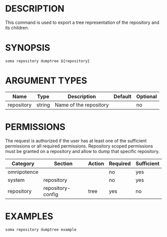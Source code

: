 # DESCRIPTION

This command is used to export a tree representation of the repository
and its children.

# SYNOPSIS

```
soma repository dumptree ${repository}
```

# ARGUMENT TYPES

Name | Type |     Description   | Default | Optional
 --- |  --- | ----------------- | ------- | --------
repository | string | Name of the repository | | no

# PERMISSIONS

The request is authorized if the user has at least one of the sufficient
permissions or all required permissions.
Repository scoped permissions must be granted on a repository and allow to
dump that specific repository.

Category | Section | Action | Required | Sufficient
 ------- | ------- | ------ | -------- | ----------
omnipotence | | | no | yes
system | repository | | no | yes
repository | repository-config | tree | yes | no

# EXAMPLES

```
soma repository dumptree example
```
